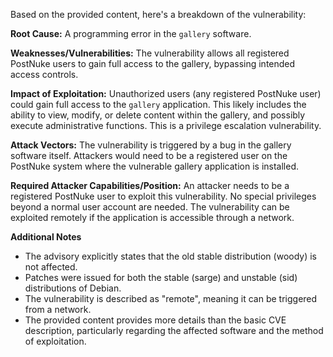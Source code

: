 Based on the provided content, here's a breakdown of the vulnerability:

**Root Cause:** A programming error in the `gallery` software.

**Weaknesses/Vulnerabilities:** The vulnerability allows all registered PostNuke users to gain full access to the gallery, bypassing intended access controls.

**Impact of Exploitation:**  Unauthorized users (any registered PostNuke user) could gain full access to the `gallery` application. This likely includes the ability to view, modify, or delete content within the gallery, and possibly execute administrative functions. This is a privilege escalation vulnerability.

**Attack Vectors:** The vulnerability is triggered by a bug in the gallery software itself. Attackers would need to be a registered user on the PostNuke system where the vulnerable gallery application is installed.

**Required Attacker Capabilities/Position:** An attacker needs to be a registered PostNuke user to exploit this vulnerability. No special privileges beyond a normal user account are needed. The vulnerability can be exploited remotely if the application is accessible through a network.

**Additional Notes**

*   The advisory explicitly states that the old stable distribution (woody) is not affected.
*   Patches were issued for both the stable (sarge) and unstable (sid) distributions of Debian.
*   The vulnerability is described as "remote", meaning it can be triggered from a network.
*   The provided content provides more details than the basic CVE description, particularly regarding the affected software and the method of exploitation.